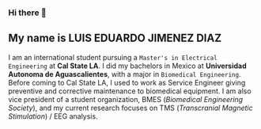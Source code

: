 ### Hi there 👋
## My name is LUIS EDUARDO JIMENEZ DIAZ

I am an international student pursuing a `Master's in Electrical Engineering` at **Cal State LA**. I did my bachelors in Mexico at **Universidad Autonoma de Aguascalientes**, with a major in `Biomedical Engineering`. Before coming to Cal State LA, I used to work as Service Engineer giving preventive and corrective maintenance to biomedical equipment. I am also vice president of a student organization, BMES (_Biomedical Engineering Society_), and my current research focuses on TMS (_Transcranial Magnetic Stimulation_) / EEG analysis.

<!--
**LuisWardo/LuisWardo** is a ✨ _special_ ✨ repository because its `README.md` (this file) appears on your GitHub profile.

Here are some ideas to get you started:

- 🔭 I’m currently working on ...
- 🌱 I’m currently learning ...
- 👯 I’m looking to collaborate on ...
- 🤔 I’m looking for help with ...
- 💬 Ask me about ...
- 📫 How to reach me: ...
- 😄 Pronouns: ...
- ⚡ Fun fact: ...
-->
